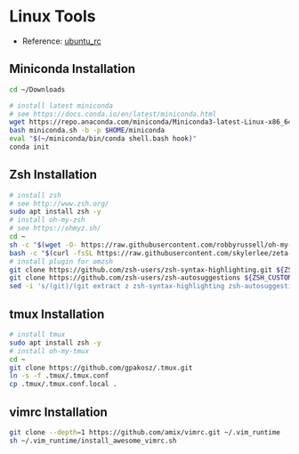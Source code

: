# Linux Tools

- Reference: [ubuntu_rc](https://github.com/BIGBALLON/ubuntu_rc)


## Miniconda Installation

```bash
cd ~/Downloads

# install latest miniconda
# see https://docs.conda.io/en/latest/miniconda.html
wget https://repo.anaconda.com/miniconda/Miniconda3-latest-Linux-x86_64.sh -O miniconda.sh
bash miniconda.sh -b -p $HOME/miniconda
eval "$(~/miniconda/bin/conda shell.bash hook)" 
conda init
```

## Zsh Installation

```bash
# install zsh
# see http://www.zsh.org/
sudo apt install zsh -y
# install oh-my-zsh
# see https://ohmyz.sh/
cd ~
sh -c "$(wget -O- https://raw.githubusercontent.com/robbyrussell/oh-my-zsh/master/tools/install.sh)"
bash -c "$(curl -fsSL https://raw.githubusercontent.com/skylerlee/zeta-zsh-theme/master/scripts/install.sh)"
# install plugin for omzsh
git clone https://github.com/zsh-users/zsh-syntax-highlighting.git ${ZSH_CUSTOM:-~/.oh-my-zsh/custom}/plugins/zsh-syntax-highlighting
git clone https://github.com/zsh-users/zsh-autosuggestions ${ZSH_CUSTOM:-~/.oh-my-zsh/custom}/plugins/zsh-autosuggestions
sed -i 's/(git)/(git extract z zsh-syntax-highlighting zsh-autosuggestions)/' ~/.zshrc
```

## tmux Installation

```bash
# install tmux
sudo apt install zsh -y
# install oh-my-tmux
cd ~
git clone https://github.com/gpakosz/.tmux.git
ln -s -f .tmux/.tmux.conf
cp .tmux/.tmux.conf.local .
```

## vimrc Installation

```bash
git clone --depth=1 https://github.com/amix/vimrc.git ~/.vim_runtime
sh ~/.vim_runtime/install_awesome_vimrc.sh
```